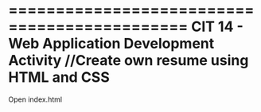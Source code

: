=============================================
CIT 14 - Web Application Development Activity
//Create own resume using HTML and CSS
=============================================
Open index.html
